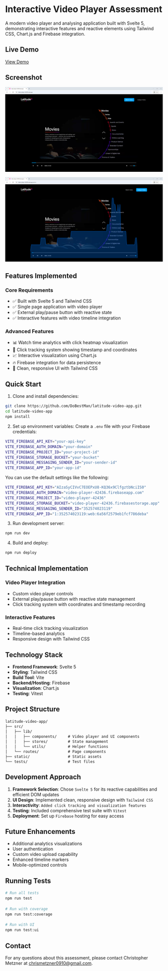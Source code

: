# Interactive Video Player Assessment

A modern video player and analysing application built with Svelte 5, demonstrating interactive features and reactive elements using Tailwind CSS, Chart.js and Firebase integration.

## Live Demo
[View Demo](https://video-player-42436.web.app)

## Screenshot

![Video Player Interface](./static/images/Watch%20Video.png)

![Video Player Interface](./static/images/Analyze%20Video.png)

## Features Implemented

### Core Requirements
- ✅ Built with Svelte 5 and Tailwind CSS
- ✅ Single page application with video player
- ✅ External play/pause button with reactive state
- ✅ Interactive features with video timeline integration

### Advanced Features
- 📊 Watch time analytics with click heatmap visualization
- 🎯 Click tracking system showing timestamp and coordinates
- 📈 Interactive visualization using Chart.js
- 🔥 Firebase integration for data persistence
- 🎨 Clean, responsive UI with Tailwind CSS

## Quick Start

1. Clone and install dependencies:
```bash
git clone https://github.com/DoBestMan/latitude-video-app.git
cd latitude-video-app
npm install
```

2. Set up environment variables:
Create a `.env` file with your Firebase credentials:
```bash
VITE_FIREBASE_API_KEY="your-api-key"
VITE_FIREBASE_AUTH_DOMAIN="your-domain"
VITE_FIREBASE_PROJECT_ID="your-project-id"
VITE_FIREBASE_STORAGE_BUCKET="your-bucket"
VITE_FIREBASE_MESSAGING_SENDER_ID="your-sender-id"
VITE_FIREBASE_APP_ID="your-app-id"
```
You can use the default settings like the following:
```bash
VITE_FIREBASE_API_KEY="AIzaSyCIVvC7EOEPxU8-KQ36x9ClfgztbNciIS0"
VITE_FIREBASE_AUTH_DOMAIN="video-player-42436.firebaseapp.com"
VITE_FIREBASE_PROJECT_ID="video-player-42436"
VITE_FIREBASE_STORAGE_BUCKET="video-player-42436.firebasestorage.app"
VITE_FIREBASE_MESSAGING_SENDER_ID="352574023119"
VITE_FIREBASE_APP_ID="1:352574023119:web:6a56f2579eb1fcf786deba"
```
3. Run development server:
```bash
npm run dev
```

4. Build and deploy:
```bash
npm run deploy
```

## Technical Implementation

### Video Player Integration
- Custom video player controls
- External play/pause button with reactive state management
- Click tracking system with coordinates and timestamp recording

### Interactive Features
- Real-time click tracking visualization
- Timeline-based analytics
- Responsive design with Tailwind CSS


## Technology Stack

- **Frontend Framework**: Svelte 5
- **Styling**: Tailwind CSS
- **Build Tool**: Vite
- **Backend/Hosting**: Firebase
- **Visualization**: Chart.js
- **Testing**: Vitest

## Project Structure
```
latitude-video-app/
├── src/
│   ├── lib/
│   │   ├── components/     # Video player and UI components
│   │   ├── stores/         # State management
│   │   └── utils/          # Helper functions
│   └── routes/             # Page components
├── static/                 # Static assets
└── tests/                  # Test files
```

## Development Approach

1. **Framework Selection**: Chose `Svelte 5` for its reactive capabilities and efficient DOM updates
2. **UI Design**: Implemented clean, responsive design with `Tailwind CSS`
3. **Interactivity**: `Added click tracking and visualization features`
4. **Testing**: Included comprehensive test suite with `Vitest`
5. **Deployment**: Set up `Firebase` hosting for easy access

## Future Enhancements

- Additional analytics visualizations
- User authentication
- Custom video upload capability
- Enhanced timeline markers
- Mobile-optimized controls

## Running Tests

```bash
# Run all tests
npm run test

# Run with coverage
npm run test:coverage

# Run with UI
npm run test:ui
```

## Contact

For any questions about this assessment, please contact Christopher Metzner at chrismetzner0910@gmail.com.